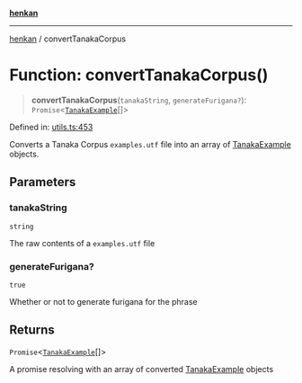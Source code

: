 [**henkan**](../README.md)

***

[henkan](../README.md) / convertTanakaCorpus

# Function: convertTanakaCorpus()

> **convertTanakaCorpus**(`tanakaString`, `generateFurigana?`): `Promise`\<[`TanakaExample`](../interfaces/TanakaExample.md)[]\>

Defined in: [utils.ts:453](https://github.com/Ronokof/Henkan/blob/207e0013c3766c7ef3adabde09be5f84497f2607/src/utils.ts#L453)

Converts a Tanaka Corpus `examples.utf` file into an array of [TanakaExample](../interfaces/TanakaExample.md) objects.

## Parameters

### tanakaString

`string`

The raw contents of a `examples.utf` file

### generateFurigana?

`true`

Whether or not to generate furigana for the phrase

## Returns

`Promise`\<[`TanakaExample`](../interfaces/TanakaExample.md)[]\>

A promise resolving with an array of converted [TanakaExample](../interfaces/TanakaExample.md) objects
